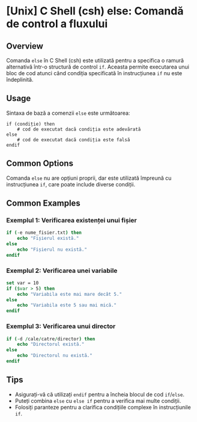 # [Unix] C Shell (csh) else: Comandă de control a fluxului

## Overview
Comanda `else` în C Shell (csh) este utilizată pentru a specifica o ramură alternativă într-o structură de control `if`. Aceasta permite executarea unui bloc de cod atunci când condiția specificată în instrucțiunea `if` nu este îndeplinită.

## Usage
Sintaxa de bază a comenzii `else` este următoarea:

```
if (condiție) then
    # cod de executat dacă condiția este adevărată
else
    # cod de executat dacă condiția este falsă
endif
```

## Common Options
Comanda `else` nu are opțiuni proprii, dar este utilizată împreună cu instrucțiunea `if`, care poate include diverse condiții.

## Common Examples

### Exemplul 1: Verificarea existenței unui fișier
```csh
if (-e nume_fisier.txt) then
    echo "Fișierul există."
else
    echo "Fișierul nu există."
endif
```

### Exemplul 2: Verificarea unei variabile
```csh
set var = 10
if ($var > 5) then
    echo "Variabila este mai mare decât 5."
else
    echo "Variabila este 5 sau mai mică."
endif
```

### Exemplul 3: Verificarea unui director
```csh
if (-d /cale/catre/director) then
    echo "Directorul există."
else
    echo "Directorul nu există."
endif
```

## Tips
- Asigurați-vă că utilizați `endif` pentru a încheia blocul de cod `if`/`else`.
- Puteți combina `else` cu `else if` pentru a verifica mai multe condiții.
- Folosiți paranteze pentru a clarifica condițiile complexe în instrucțiunile `if`.